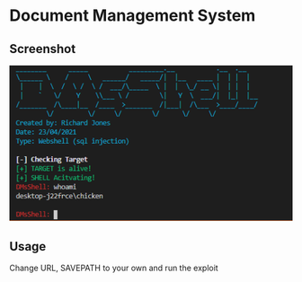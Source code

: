 # Document Management System

## Screenshot
![](/assets/dmsshell.png)

## Usage
Change URL, SAVEPATH to your own and run the exploit
